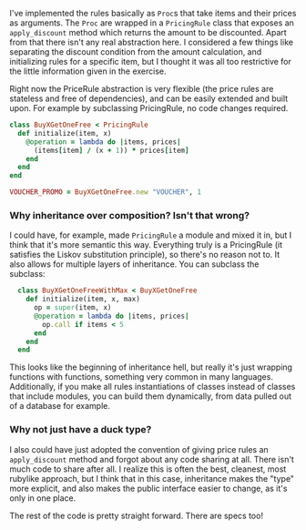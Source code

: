 I've implemented the rules basically as `Proc`s that take items and their prices as arguments. The `Proc` are wrapped in a `PricingRule` class that exposes an `apply_discount` method which returns the amount to be discounted. Apart from that there isn't any real abstraction here. I considered a few things like separating the discount condition from the amount calculation, and initializing rules for a specific item, but I thought it was all too restrictive for the little information given in the exercise.

Right now the PriceRule abstraction is very flexible (the price rules are stateless and free of dependencies), and can be easily extended and built upon. For example by subclassing PricingRule, no code changes required.

<!--Right now the pricerule abstraction is completely separate from any checkout knowledge or product knowledge, so it's very flexible, although not very powerful. To improve this, one could subclass the RulePriceing-->

<!--With only a couple of simple rules, I didn't want to engineer it, but it would be easy to add more layers of abstraction by just subclassing PricingRule. No code changes required.-->

```ruby
class BuyXGetOneFree < PricingRule
  def initialize(item, x)
    @operation = lambda do |items, prices|
      (items[item] / (x + 1)) * prices[item]
    end
  end
end

VOUCHER_PROMO = BuyXGetOneFree.new "VOUCHER", 1
```

### Why inheritance over composition? Isn't that wrong?
I could have, for example, made `PricingRule` a module and mixed it in, but I think that it's more semantic this way. Everything truly is a PricingRule (it satisfies the Liskov substitution principle), so there's no reason not to. It also allows for multiple layers of inheritance. You can subclass the subclass:

  ```ruby
    class BuyXGetOneFreeWithMax < BuyXGetOneFree
      def initialize(item, x, max)
        op = super(item, x)
        @operation = lambda do |items, prices|
          op.call if items < 5
        end
      end
    end
  ```

This looks like the beginning of inheritance hell, but really it's just wrapping functions with functions, something very common in many languages.
Additionally, if you make all rules instantiations of classes instead of classes that include modules, you can build them dynamically, from data pulled out of a database for example. 

### Why not just have a duck type? 
I also could have just adopted the convention of giving price rules an `apply_discount` method and forgot about any code sharing at all. There isn't much code to share after all. I realize this is often the best, cleanest, most rubylike approach, but I think that in this case, inheritance makes the "type" more explicit, and also makes the public interface easier to change, as it's only in one place.


The rest of the code is pretty straight forward. There are specs too!
